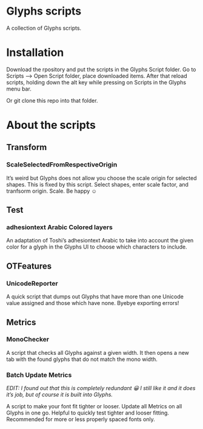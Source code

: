 # Glyphs scripts

A collection of Glyphs scripts.

# Installation

Download the rpository and put the scripts in the Glyphs Script folder. Go to Scripts --> Open Script folder, place downloaded items. After that reload scripts, holding down the alt key while pressing on Scripts in the Glyphs menu bar.

Or git clone this repo into that folder.


# About the scripts

## Transform

### ScaleSelectedFromRespectiveOrigin
It’s weird but Glyphs does not allow you choose the scale origin for selected shapes. This is fixed by this script. Select shapes, enter scale factor, and tranfsorm origin. Scale. Be happy ☺️

## Test

### adhesiontext Arabic Colored layers
An adaptation of Toshi’s adhesiontext Arabic to take into account the given color for a glyph in the Glyphs UI to choose which characters to include.

## OTFeatures

### UnicodeReporter
A quick script that dumps out Glyphs that have more than one Unicode value assigned and those which have none. Byebye exporting errors!

## Metrics

### MonoChecker
A script that checks all Glyphs against a given width. It then opens a new tab with the found glyphs that do not match the mono width.

### Batch Update Metrics
*EDIT: I found out that this is completely redundant :grinning: I still like it and it does it’s job, but of course it is built into Glyphs.*

A script to make your font fit tighter or looser. Update all Metrics on all Glyphs in one go. Helpful to quickly test tighter and looser fitting. Recommended for more or less properly spaced fonts only.
